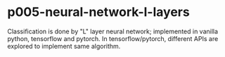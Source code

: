 # p005-neural-network-l-layers
Classification is done by "L" layer neural network; implemented in vanilla python, tensorflow and pytorch. In tensorflow/pytorch, different APIs are explored to implement same algorithm.
